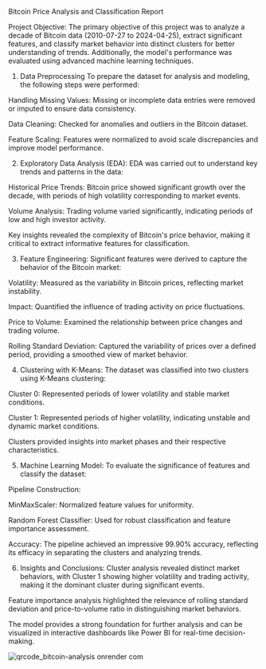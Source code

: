 Bitcoin Price Analysis and Classification Report

Project Objective:
The primary objective of this project was to analyze a decade of Bitcoin data (2010-07-27 to 2024-04-25), extract significant features, and classify market behavior into distinct clusters for better understanding of trends. Additionally, the model's performance was evaluated using advanced machine learning techniques.

1. Data Preprocessing
To prepare the dataset for analysis and modeling, the following steps were performed:

Handling Missing Values: Missing or incomplete data entries were removed or imputed to ensure data consistency.

Data Cleaning: Checked for anomalies and outliers in the Bitcoin dataset.

Feature Scaling: Features were normalized to avoid scale discrepancies and improve model performance.

2. Exploratory Data Analysis (EDA):
EDA was carried out to understand key trends and patterns in the data:

Historical Price Trends: Bitcoin price showed significant growth over the decade, with periods of high volatility corresponding to market events.

Volume Analysis: Trading volume varied significantly, indicating periods of low and high investor activity.

Key insights revealed the complexity of Bitcoin's price behavior, making it critical to extract informative features for classification.

3. Feature Engineering:
Significant features were derived to capture the behavior of the Bitcoin market:

Volatility: Measured as the variability in Bitcoin prices, reflecting market instability.

Impact: Quantified the influence of trading activity on price fluctuations.

Price to Volume: Examined the relationship between price changes and trading volume.

Rolling Standard Deviation: Captured the variability of prices over a defined period, providing a smoothed view of market behavior.

4. Clustering with K-Means:
The dataset was classified into two clusters using K-Means clustering:

Cluster 0: Represented periods of lower volatility and stable market conditions.

Cluster 1: Represented periods of higher volatility, indicating unstable and dynamic market conditions.

Clusters provided insights into market phases and their respective characteristics.

5. Machine Learning Model:
To evaluate the significance of features and classify the dataset:

Pipeline Construction:

MinMaxScaler: Normalized feature values for uniformity.

Random Forest Classifier: Used for robust classification and feature importance assessment.

Accuracy: The pipeline achieved an impressive 99.90% accuracy, reflecting its efficacy in separating the clusters and analyzing trends.

6. Insights and Conclusions:
Cluster analysis revealed distinct market behaviors, with Cluster 1 showing higher volatility and trading activity, making it the dominant cluster during significant events.

Feature importance analysis highlighted the relevance of rolling standard deviation and price-to-volume ratio in distinguishing market behaviors.

The model provides a strong foundation for further analysis and can be visualized in interactive dashboards like Power BI for real-time decision-making.

![qrcode_bitcoin-analysis onrender com](https://github.com/user-attachments/assets/7dff4b26-651c-4f04-816d-9d7fc2448747)

